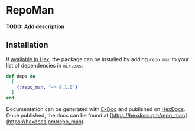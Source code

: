 # RepoMan

**TODO: Add description**

## Installation

If [available in Hex](https://hex.pm/docs/publish), the package can be installed
by adding `repo_man` to your list of dependencies in `mix.exs`:

```elixir
def deps do
  [
    {:repo_man, "~> 0.1.0"}
  ]
end
```

Documentation can be generated with [ExDoc](https://github.com/elixir-lang/ex_doc)
and published on [HexDocs](https://hexdocs.pm). Once published, the docs can
be found at [https://hexdocs.pm/repo_man](https://hexdocs.pm/repo_man).


